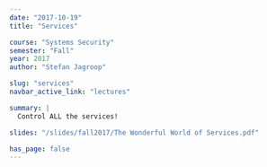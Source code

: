 ```yaml
---
date: "2017-10-19"
title: "Services"

course: "Systems Security"
semester: "Fall"
year: 2017
author: "Stefan Jagroop"

slug: "services"
navbar_active_link: "lectures"

summary: |
  Control ALL the services! 

slides: "/slides/fall2017/The Wonderful World of Services.pdf"

has_page: false
---
```

